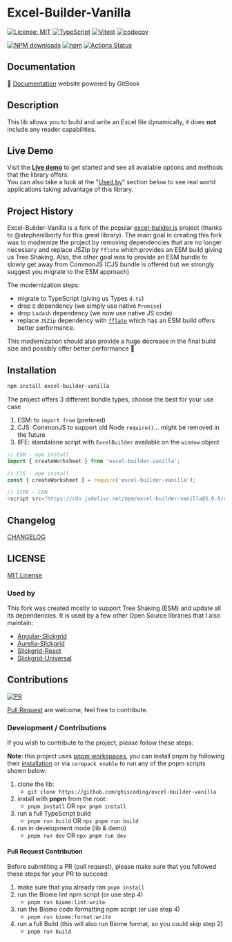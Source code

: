 # Excel-Builder-Vanilla

[![License: MIT](https://img.shields.io/badge/License-MIT-yellow.svg)](https://opensource.org/licenses/MIT)
[![TypeScript](https://img.shields.io/badge/%3C%2F%3E-TypeScript-%230074c1.svg)](http://www.typescriptlang.org/)
[![Vitest](https://img.shields.io/badge/tested%20with-vitest-fcc72b.svg?logo=vitest)](https://vitest.dev/)
[![codecov](https://codecov.io/gh/ghiscoding/excel-builder-vanilla/branch/main/graph/badge.svg)](https://codecov.io/gh/ghiscoding/excel-builder-vanilla)

[![NPM downloads](https://img.shields.io/npm/dy/excel-builder-vanilla)](https://npmjs.org/package/excel-builder-vanilla)
[![npm](https://img.shields.io/npm/v/excel-builder-vanilla.svg?logo=npm&logoColor=fff&label=npm)](https://www.npmjs.com/package/excel-builder-vanilla)
[![Actions Status](https://github.com/ghiscoding/excel-builder-vanilla/actions/workflows/main.yml/badge.svg)](https://github.com/ghiscoding/excel-builder-vanilla/actions)

## Documentation

📘 [Documentation](https://ghiscoding.gitbook.io/excel-builder-vanilla/) website powered by GitBook

## Description

This lib allows you to build and write an Excel file dynamically, it does **not** include any reader capabilities.

## Live Demo

Visit the [**Live demo**](https://ghiscoding.github.io/excel-builder-vanilla/) to get started and see all available options and methods that the library offers.<br>
You can also take a look at the "[Used by](#used-by)" section below to see real world applications taking advantage of this library.

## Project History
Excel-Builder-Vanilla is a fork of the popular [excel-builder.js](https://github.com/stephenliberty/excel-builder.js) project (thanks to @stephenliberty for this great library). The main goal in creating this fork was to modernize the project by removing dependencies that are no longer necessary and replace JSZip by `fflate` which provides an ESM build giving us Tree Shaking. Also, the other goal was to provide an ESM bundle to slowly get away from CommonJS (CJS bundle is offered but we strongly suggest you migrate to the ESM approach)

The modernization steps:
- migrate to TypeScript (giving us Types `d.ts`)
- drop `Q` dependency (we simply use native `Promise`)
- drop `Lodash` dependency (we now use native JS code)
- replace `JSZip` dependency with [`fflate`](https://github.com/101arrowz/fflate) which has an ESM build offers better performance.

This modernization should also provide a huge decrease in the final build size and possibly offer better performance 🚀

## Installation

```sh
npm install excel-builder-vanilla
```

The project offers 3 different bundle types, choose the best for your use case
1. ESM: to `import from` (prefered)
2. CJS: CommonJS to support old Node `require()`... might be removed in the future
3. IIFE: standalone script with `ExcelBuilder` available on the `window` object
  
```ts
// ESM - npm install
import { createWorksheet } from 'excel-builder-vanilla';

// CJS - npm install
const { createWorksheet } = require('excel-builder-vanilla');

// IIFE - CDN
<script src="https://cdn.jsdelivr.net/npm/excel-builder-vanilla@3.0.0/dist/excel-builder.cjs"></script>
```

## Changelog

[CHANGELOG](https://github.com/ghiscoding/excel-builder-vanilla/blob/main/packages/excel-builder-vanilla/CHANGELOG.md)

## LICENSE

[MIT License](https://github.com/ghiscoding/excel-builder-vanilla/blob/main/LICENSE.md)

### Used by

This fork was created mostly to support Tree Shaking (ESM) and update all its dependencies. It is used by a few other Open Source libraries that I also maintain:

- [Angular-Slickgrid](https://github.com/ghiscoding/Angular-Slickgrid)
- [Aurelia-Slickgrid](https://github.com/ghiscoding/aurelia-slickgrid)
- [Slickgrid-React](https://github.com/ghiscoding/slickgrid-react)
- [Slickgrid-Universal](https://github.com/ghiscoding/slickgrid-universal)

## Contributions

[![PR](https://img.shields.io/badge/PR-Welcome-1abc9c)](https://github.com/ghiscoding/excel-builder-vanilla/pulls)

[Pull Request](https://github.com/ghiscoding/excel-builder-vanilla/pulls) are welcome, feel free to contribute.

### Development / Contributions

If you wish to contribute to the project, please follow these steps:

**Note**: this project uses [pnpm workspaces](https://pnpm.io/workspaces), you can install pnpm by following their [installation](https://pnpm.io/installation) or via `corepack enable` to run any of the pnpm scripts shown below:

1. clone the lib:
   - `git clone https://github.com/ghiscoding/excel-builder-vanilla`
2. install with **pnpm** from the root:
   - `pnpm install` OR `npx pnpm install`
3. run a full TypeScript build
   - `pnpm run build` OR `npx pnpm run build`
4. run in development mode (lib & demo)
   - `pnpm run dev` OR `npx pnpm run dev`

#### Pull Request Contribution

Before submitting a PR (pull request), please make sure that you followed these steps for your PR to succeed:

1. make sure that you already ran `pnpm install`
2. run the Biome lint npm script (or use step 4)
   - `pnpm run biome:lint:write`
3. run the Biome code formatting npm script (or use step 4)
   - `pnpm run biome:format:write`
4. run a full Build (this will also run Biome format, so you could skip step 2)
   - `pnpm run build`
